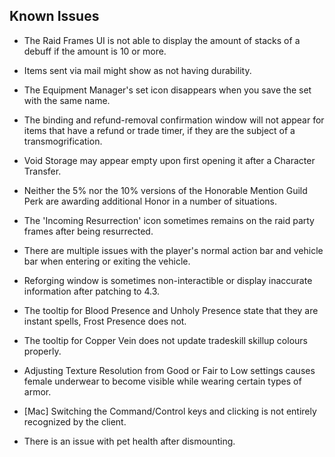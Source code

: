 ## Known Issues

* The Raid Frames UI is not able to display the amount of stacks of a debuff if the amount is 10 or more.

* Items sent via mail might show as not having durability.

* The Equipment Manager's set icon disappears when you save the set with the same name.

* The binding and refund-removal confirmation window will not appear for items that have a refund or trade timer,
if they are the subject of a transmogrification.

* Void Storage may appear empty upon first opening it after a Character Transfer.

* Neither the 5% nor the 10% versions of the Honorable Mention Guild Perk are awarding additional Honor in a number of situations.

* The 'Incoming Resurrection' icon sometimes remains on the raid party frames after being resurrected.

* There are multiple issues with the player's normal action bar and vehicle bar when entering or exiting the vehicle.

* Reforging window is sometimes non-interactible or display inaccurate information after patching to 4.3.

* The tooltip for Blood Presence and Unholy Presence state that they are instant spells, Frost Presence does not.

* The tooltip for Copper Vein does not update tradeskill skillup colours properly. 

* Adjusting Texture Resolution from Good or Fair to Low settings causes female underwear to become visible while wearing certain types of armor.

* [Mac] Switching the Command/Control keys and clicking is not entirely recognized by the client.

* There is an issue with pet health after dismounting.
